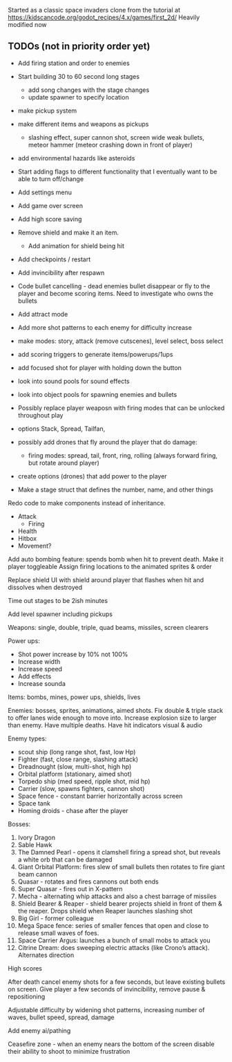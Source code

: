 Started as a classic space invaders clone from the tutorial  at https://kidscancode.org/godot_recipes/4.x/games/first_2d/
Heavily modified now

TODOs (not in priority order yet)
-----
- Add firing station and order to enemies
- Start building 30 to 60 second long stages
    - add song changes with the stage changes
    - update spawner to specify location
- make pickup system
- make different items and weapons as pickups
  - slashing effect, super cannon shot, screen wide weak bullets, meteor hammer (meteor crashing down in front of player)

- add environmental hazards like asteroids

- Start adding flags to different functionality that I eventually want to be able to turn off/change

- Add settings menu

- Add game over screen

- Add high score saving

- Remove shield and make it an item. 
  - Add animation for shield being hit 
 
- Add checkpoints / restart

- Add invincibility after respawn

- Code bullet cancelling - dead enemies bullet disappear or fly to the player and become scoring items. Need to investigate who owns the bullets

- Add attract mode

- Add more shot patterns to each enemy for difficulty increase

- make modes: story, attack (remove cutscenes), level select, boss select

- add scoring triggers to generate items/powerups/1ups

- add focused shot for player with holding down the button

- look into sound pools for sound effects
- look into object pools for spawning enemies and bullets

- Possibly replace player weaposn with firing modes that can be unlocked throughout play
 - options Stack, Spread, Tailfan, 

 - possibly add drones that fly around the player that do damage:
    - firing modes: spread, tail, front, ring, rolling (always forward firing, but rotate around player)


- create options (drones) that add power to the player

 - Make a stage struct that defines the number, name, and other things

Redo code to make components instead of inheritance.
- Attack
    - Firing
- Health
- Hitbox
- Movement?

Add auto bombing feature: spends bomb when hit to prevent death. Make it player toggleable
Assign firing locations to the animated sprites & order

Replace shield UI with shield around player that flashes when hit and dissolves when destroyed

Time out stages to be 2ish minutes

Add level spawner including pickups

Weapons: single, double, triple, quad beams, missiles, screen clearers

Power ups:
- Shot power increase by 10% not 100%
- Increase width
- Increase speed
- Add effects
- Increase sounda

Items: bombs, mines, power ups, shields, lives

Enemies: bosses, sprites, animations, aimed shots. Fix double & triple stack to offer lanes wide enough to move into. Increase explosion size to larger than enemy. Have multiple deaths. Have hit indicators visual & audio

Enemy types:
- scout ship (long range shot, fast, low Hp)
- Fighter (fast, close range, slashing attack)
- Dreadnought (slow, multi-shot, high hp)
- Orbital platform (stationary, aimed shot)
- Torpedo ship (med speed, ripple shot, mid hp)
- Carrier (slow, spawns fighters, cannon shot)
- Space fence - constant barrier horizontally across screen
- Space tank
- Homing droids - chase after the player

Bosses:
1. Ivory Dragon
2. Sable Hawk
3. The Damned Pearl - opens it clamshell firing a spread shot, but reveals a white orb that can be damaged
4. Giant Orbital Platform: fires slew of small bullets then rotates to fire giant beam cannon
5. Quasar - rotates and fires cannons out both ends
6. Super Quasar - fires out in X-pattern
7. Mecha - alternating whip attacks and also a chest barrage of missiles
8. Shield Bearer & Reaper - shield bearer projects shield in front of them & the reaper. Drops shield when Reaper launches slashing shot
9. Big Girl - former colleague
10. Mega Space fence: series of smaller fences that open and close to release small waves of foes.
11. Space Carrier Argus: launches a bunch of small mobs to attack you
12. Citrine Dream: does sweeping electric attacks (like Crono’s attack). Alternates direction

High scores


After death cancel enemy shots for a few seconds, but leave existing bullets on screen. Give player a few seconds of invincibility, remove pause & repositioning

Adjustable difficulty by widening shot patterns, increasing number of waves, bullet speed, spread, damage

Add enemy ai/pathing

Ceasefire zone - when an enemy nears the bottom of the screen disable their ability to shoot to minimize frustration
